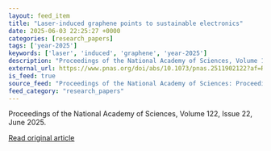 ```yaml
---
layout: feed_item
title: "Laser-induced graphene points to sustainable electronics"
date: 2025-06-03 22:25:27 +0000
categories: [research_papers]
tags: ['year-2025']
keywords: ['laser', 'induced', 'graphene', 'year-2025']
description: "Proceedings of the National Academy of Sciences, Volume 122, Issue 22, June 2025"
external_url: https://www.pnas.org/doi/abs/10.1073/pnas.2511902122?af=R
is_feed: true
source_feed: "Proceedings of the National Academy of Sciences: Proceedings of the National Academy of Sciences: Table of Contents"
feed_category: "research_papers"
---
```


Proceedings of the National Academy of Sciences, Volume 122, Issue 22, June 2025.

[Read original article](https://www.pnas.org/doi/abs/10.1073/pnas.2511902122?af=R)
